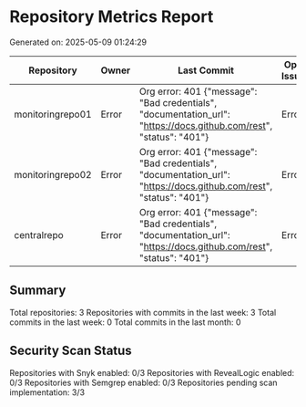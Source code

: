 # Repository Metrics Report

Generated on: 2025-05-09 01:24:29

| Repository       | Owner   | Last Commit                                                                                                         | Open Issues   | Last Release   |   Commits (Week) |   Commits (Month) | Contributors   | Snyk Scans             | RL Scans               | Semgrep Scans          |
|------------------|---------|---------------------------------------------------------------------------------------------------------------------|---------------|----------------|------------------|-------------------|----------------|------------------------|------------------------|------------------------|
| monitoringrepo01 | Error   | Org error: 401 {"message": "Bad credentials", "documentation_url": "https://docs.github.com/rest", "status": "401"} | Error         | Error          |                0 |                 0 | Error          | Pending Implementation | Pending Implementation | Pending Implementation |
| monitoringrepo02 | Error   | Org error: 401 {"message": "Bad credentials", "documentation_url": "https://docs.github.com/rest", "status": "401"} | Error         | Error          |                0 |                 0 | Error          | Pending Implementation | Pending Implementation | Pending Implementation |
| centralrepo      | Error   | Org error: 401 {"message": "Bad credentials", "documentation_url": "https://docs.github.com/rest", "status": "401"} | Error         | Error          |                0 |                 0 | Error          | Pending Implementation | Pending Implementation | Pending Implementation |

## Summary

Total repositories: 3
Repositories with commits in the last week: 3
Total commits in the last week: 0
Total commits in the last month: 0

## Security Scan Status

Repositories with Snyk enabled: 0/3
Repositories with RevealLogic enabled: 0/3
Repositories with Semgrep enabled: 0/3
Repositories pending scan implementation: 3/3
